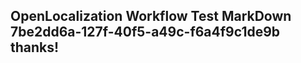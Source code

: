 <properties
ms.topic="hero-topic"
ms.test1="hero-topic"
ms.test2="test"/>


## OpenLocalization Workflow Test MarkDown 7be2dd6a-127f-40f5-a49c-f6a4f9c1de9b thanks!



<!--HONumber=Sep16_HO1-->


